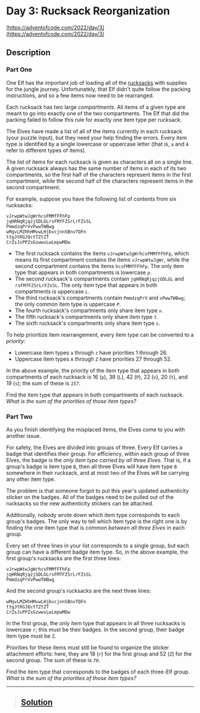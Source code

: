 # Day 3: Rucksack Reorganization

[https://adventofcode.com/2022/day/3](https://adventofcode.com/2022/day/3)

## Description

### Part One

One Elf has the important job of loading all of the [rucksacks](https://en.wikipedia.org/wiki/Rucksack) with supplies for the <span title="Where there's jungle, there's hijinxs.">jungle</span> journey. Unfortunately, that Elf didn't quite follow the packing instructions, and so a few items now need to be rearranged.

Each rucksack has two large _compartments_. All items of a given type are meant to go into exactly one of the two compartments. The Elf that did the packing failed to follow this rule for exactly one item type per rucksack.

The Elves have made a list of all of the items currently in each rucksack (your puzzle input), but they need your help finding the errors. Every item type is identified by a single lowercase or uppercase letter (that is, `a` and `A` refer to different types of items).

The list of items for each rucksack is given as characters all on a single line. A given rucksack always has the same number of items in each of its two compartments, so the first half of the characters represent items in the first compartment, while the second half of the characters represent items in the second compartment.

For example, suppose you have the following list of contents from six rucksacks:

    vJrwpWtwJgWrhcsFMMfFFhFp
    jqHRNqRjqzjGDLGLrsFMfFZSrLrFZsSL
    PmmdzqPrVvPwwTWBwg
    wMqvLMZHhHMvwLHjbvcjnnSBnvTQFn
    ttgJtRGJQctTZtZT
    CrZsJsPPZsGzwwsLwLmpwMDw
    

*   The first rucksack contains the items `vJrwpWtwJgWrhcsFMMfFFhFp`, which means its first compartment contains the items `vJrwpWtwJgWr`, while the second compartment contains the items `hcsFMMfFFhFp`. The only item type that appears in both compartments is lowercase _`p`_.
*   The second rucksack's compartments contain `jqHRNqRjqzjGDLGL` and `rsFMfFZSrLrFZsSL`. The only item type that appears in both compartments is uppercase _`L`_.
*   The third rucksack's compartments contain `PmmdzqPrV` and `vPwwTWBwg`; the only common item type is uppercase _`P`_.
*   The fourth rucksack's compartments only share item type _`v`_.
*   The fifth rucksack's compartments only share item type _`t`_.
*   The sixth rucksack's compartments only share item type _`s`_.

To help prioritize item rearrangement, every item type can be converted to a _priority_:

*   Lowercase item types `a` through `z` have priorities 1 through 26.
*   Uppercase item types `A` through `Z` have priorities 27 through 52.

In the above example, the priority of the item type that appears in both compartments of each rucksack is 16 (`p`), 38 (`L`), 42 (`P`), 22 (`v`), 20 (`t`), and 19 (`s`); the sum of these is _`157`_.

Find the item type that appears in both compartments of each rucksack. _What is the sum of the priorities of those item types?_

### Part Two

As you finish identifying the misplaced items, the Elves come to you with another issue.

For safety, the Elves are divided into groups of three. Every Elf carries a badge that identifies their group. For efficiency, within each group of three Elves, the badge is the _only item type carried by all three Elves_. That is, if a group's badge is item type `B`, then all three Elves will have item type `B` somewhere in their rucksack, and at most two of the Elves will be carrying any other item type.

The problem is that someone forgot to put this year's updated authenticity sticker on the badges. All of the badges need to be pulled out of the rucksacks so the new authenticity stickers can be attached.

Additionally, nobody wrote down which item type corresponds to each group's badges. The only way to tell which item type is the right one is by finding the one item type that is _common between all three Elves_ in each group.

Every set of three lines in your list corresponds to a single group, but each group can have a different badge item type. So, in the above example, the first group's rucksacks are the first three lines:

    vJrwpWtwJgWrhcsFMMfFFhFp
    jqHRNqRjqzjGDLGLrsFMfFZSrLrFZsSL
    PmmdzqPrVvPwwTWBwg
    

And the second group's rucksacks are the next three lines:

    wMqvLMZHhHMvwLHjbvcjnnSBnvTQFn
    ttgJtRGJQctTZtZT
    CrZsJsPPZsGzwwsLwLmpwMDw
    

In the first group, the only item type that appears in all three rucksacks is lowercase `r`; this must be their badges. In the second group, their badge item type must be `Z`.

Priorities for these items must still be found to organize the sticker attachment efforts: here, they are 18 (`r`) for the first group and 52 (`Z`) for the second group. The sum of these is _`70`_.

Find the item type that corresponds to the badges of each three-Elf group. _What is the sum of the priorities of those item types?_

---
>## [Solution](.)